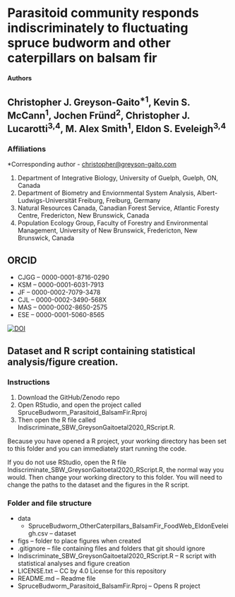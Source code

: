 Parasitoid community responds indiscriminately to fluctuating spruce budworm and other caterpillars on balsam fir
=========

#### Authors
Christopher J. Greyson-Gaito<sup>*1</sup>, Kevin S. McCann<sup>1</sup>, Jochen Fr&uuml;nd<sup>2</sup>, Christopher J. Lucarotti<sup>3,4</sup>, M. Alex Smith<sup>1</sup>, Eldon S. Eveleigh<sup>3,4</sup>
----------

### Affiliations
*Corresponding author - christopher@greyson-gaito.com

1. Department of Integrative Biology, University of Guelph, Guelph, ON, Canada
2. Department of Biometry and Enviornmental System Analysis, Albert-Ludwigs-Universit&auml;t Freiburg, Freiburg, Germany
3. Natural Resources Canada, Canadian Forest Service, Atlantic Foresty Centre, Fredericton, New Brunswick, Canada
4. Population Ecology Group, Faculty of Forestry and Environmental Management, University of New Brunswick, Fredericton, New Brunswick, Canada

## ORCID
* CJGG &ndash; 0000-0001-8716-0290
* KSM &ndash; 0000-0001-6031-7913
* JF &ndash; 0000-0002-7079-3478
* CJL &ndash; 0000-0002-3490-568X
* MAS &ndash; 0000-0002-8650-2575
* ESE &ndash; 0000-0001-5060-8565

[![DOI](https://zenodo.org/badge/DOI/10.5281/zenodo.1305399.svg)](https://doi.org/10.5281/zenodo.1305399)

## Dataset and  R script containing statistical analysis/figure creation.

### Instructions

1. Download the GitHub/Zenodo repo
2. Open RStudio, and open the project called SpruceBudworm_Parasitoid_BalsamFir.Rproj
3. Then open the R file called Indiscriminate_SBW_GreysonGaitoetal2020_RScript.R.

Because you have opened a R project, your working directory has been set to this folder and you can immediately start running the code.

If you do not use RStudio, open the R file Indiscriminate_SBW_GreysonGaitoetal2020_RScript.R, the normal way you would.
Then change your working directory to this folder. You will need to change the paths to the dataset and the figures in the R script.

### Folder and file structure

* data
    * SpruceBudworm_OtherCaterpillars_BalsamFir_FoodWeb_EldonEveleigh.csv &ndash; dataset
* figs &ndash; folder to place figures when created
* .gitignore &ndash; file containing files and folders that git should ignore
* Indiscriminate_SBW_GreysonGaitoetal2020_RScript.R &ndash; R script with statistical analyses and figure creation
* LICENSE.txt &ndash; CC by 4.0 License for this repository
* README.md &ndash; Readme file
* SpruceBudworm_Parasitoid_BalsamFir.Rproj &ndash; Opens R project



